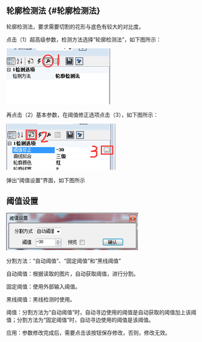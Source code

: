 ## 轮廓检测法 {#轮廓检测法}

轮廓检测法，要求需要切割的花形与底色有较大的对比度。

点击（1）超高级参数，检测方法选择“轮廓检测法”，如下图所示：

![](/assets/轮廓检测法.jpg)

再点击（2）基本参数，在阈值修正选项点击（3），如下图所示：

![](/assets/轮廓检测法阈值.jpg)

弹出“阈值设置”界面，如下图所示

## 阈值设置

![](/assets/轮廓检测法阈值界面.jpg)

分割方法：“自动阈值”、“固定阈值”和“黑线阈值”

自动阈值：根据读取的图片，自动获取阈值，进行分割。

固定阈值：使用外部输入阈值。

黑线阈值：黑线检测时使用。

阈值：分割方法为“自动阈值”时，自动寻边使用的阈值是自动获取的阈值加上该阈值；分割方法为“固定阈值”时，自动寻边使用的阈值是该阈值。

应用：参数修改完成后，需要点击该按钮保存修改，否则，修改无效。

